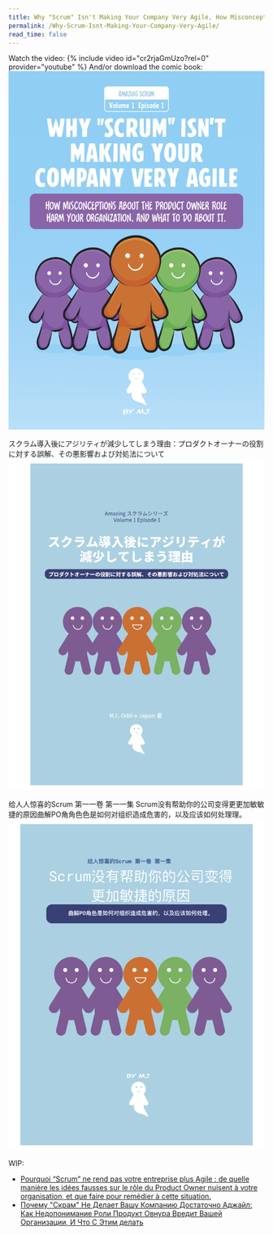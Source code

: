 ```yaml
---
title: Why "Scrum" Isn't Making Your Company Very Agile, How Misconceptions About The Product Owner Role Harm Your Organization, And What To Do About It.
permalink: /Why-Scrum-Isnt-Making-Your-Company-Very-Agile/
read_time: false
---
```

Watch the video:
{% include video id="cr2rjaGmUzo?rel=0" provider="youtube" %}
And/or download the comic book:
[![comic book version](../assets/images/Why-Scrum-Isnt-Making-Your-Company-Very-Agile-v2-cover.png)](../downloads/Why-Scrum-Isnt-Making-Your-Company-Very-Agile-v2.pdf) 

スクラム導入後にアジリティが減少してしまう理由：プロダクトオーナーの役割に対する誤解、その悪影響および対処法について
[![comic book version](../images/Why-Scrum-Isnt-Making-Your-Company-Very-Agile-cover-jp.png)](/jp) 

给⼈人惊喜的Scrum 第⼀一卷 第⼀一集 Scrum没有帮助你的公司变得更更加敏敏捷的原因曲解PO⻆角⾊色是如何对组织造成危害的，以及应该如何处理理。
[![给⼈人惊喜的Scrum 第⼀一卷 第⼀一集 Scrum没有帮助你的公司变得更更加敏敏捷的原因曲解PO⻆角⾊色是如何对组织造成危害的，以及应该如何处理理。](../images/Why-Scrum-Isnt-Making-Your-Company-Very-Agile-cover-cn.png)](../downloads/Why-Scrum-Isnt-Making-Your-Company-Very-Agile-cn.pdf) 

WIP:
* [Pourquoi “Scrum” ne rend pas votre entreprise plus Agile : de quelle manière les idées fausses sur le rôle du Product Owner nuisent à votre organisation, et que faire pour remédier à cette situation.](https://docs.google.com/document/d/13jKXmUA-p2GP1UraZmQ-5SSyhZYcW6J8PzvSaVzPZfc/edit?usp=sharing)
* [Почему "Скрам" Не Делает Вашу Компанию Достаточно Аджайл:  Как Недопонимание Роли Продукт Овнура Вредит Вашей Организации, И Что С Этим делать](https://docs.google.com/document/d/13jKXmUA-p2GP1UraZmQ-5SSyhZYcW6J8PzvSaVzPZfc/edit?usp=sharing)
